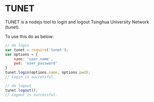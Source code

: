 # TUNET

TUNET is a nodejs tool to login and logout Tsinghua University Network (tunet).

To use this do as below:

```javascript
// do login
var tunet = require('tunet');
var options = {
    name: 'user_name',
    pwd: 'user_password'
}
tunet.login(options.name, options.pwd);
// Login is successful.

// do logout
tunet.logout();
// Logout is successful.
```
